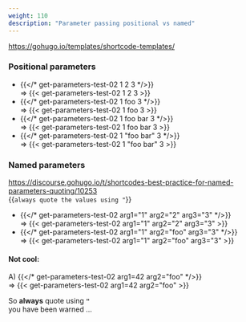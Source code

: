 ```yaml
---
weight: 110
description: "Parameter passing positional vs named"
---
```


https://gohugo.io/templates/shortcode-templates/

### Positional parameters

*  {{</* get-parameters-test-02 1 2 3 */>}}   
  => {{< get-parameters-test-02 1 2 3 >}}
*  {{</* get-parameters-test-02 1 foo 3 */>}}  
  => {{< get-parameters-test-02 1 foo 3 >}}
*  {{</* get-parameters-test-02 1 foo bar 3 */>}}  
  => {{< get-parameters-test-02 1 foo bar 3 >}}
*  {{</* get-parameters-test-02 1 "foo bar" 3 */>}}  
  => {{< get-parameters-test-02 1 "foo bar" 3 >}}



### Named parameters

https://discourse.gohugo.io/t/shortcodes-best-practice-for-named-parameters-quoting/10253   
{{` always quote the values using " `}}

*  {{</* get-parameters-test-02 arg1="1" arg2="2" arg3="3" */>}}   
  => {{< get-parameters-test-02 arg1="1" arg2="2" arg3="3" >}}
*  {{</* get-parameters-test-02 arg1="1" arg2="foo" arg3="3" */>}}   
  => {{< get-parameters-test-02 arg1="1" arg2="foo" arg3="3" >}}

#### Not cool:
A) {{</* get-parameters-test-02 arg1=42 arg2="foo" */>}}   
  => {{< get-parameters-test-02 arg1=42 arg2="foo" >}}

So **always** quote using **`"`**   
you have been warned ...
